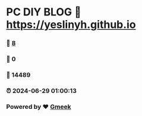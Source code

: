 # PC DIY BLOG :link: https://yeslinyh.github.io 
### :page_facing_up: [8](https://yeslinyh.github.io/tag.html) 
### :speech_balloon: 0 
### :hibiscus: 14489 
### :alarm_clock: 2024-06-29 01:00:13 
### Powered by :heart: [Gmeek](https://github.com/Meekdai/Gmeek)
